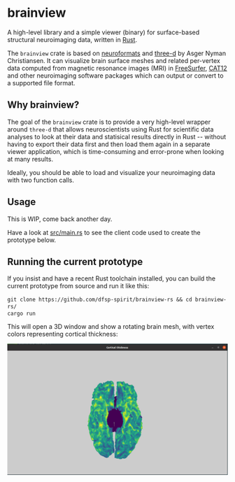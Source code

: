 # brainview

A high-level library and a simple viewer (binary) for surface-based structural neuroimaging data, written in [Rust](https://www.rust-lang.org/).

The `brainview` crate is based on [neuroformats](https://github.com/dfsp-spirit/neuroformats) and [three-d](https://github.com/asny/three-d) by Asger Nyman Christiansen. It can visualize brain surface meshes and related per-vertex data computed from magnetic resonance images (MRI) in [FreeSurfer](http://freesurfer.net/), [CAT12](http://www.neuro.uni-jena.de/cat/) and other neuroimaging software packages which can output or convert to a supported file format.

## Why brainview?

The goal of the `brainview` crate is to provide a very high-level wrapper around `three-d` that allows neuroscientists using Rust for scientific data analyses to look at their data and statisical results directly in Rust -- without having to export their data first and then load them again in a separate viewer application, which is time-consuming and error-prone when looking at many results.

Ideally, you should be able to load and visualize your neuroimaging data with two function calls.


## Usage

This is WIP, come back another day.

Have a look at [src/main.rs](./src/main.rs) to see the client code used to create the prototype below. 


## Running the current prototype

If you insist and have a recent Rust toolchain installed, you can build the current prototype from source and run it like this:

```
git clone https://github.com/dfsp-spirit/brainview-rs && cd brainview-rs/
cargo run
```

This will open a 3D window and show a rotating brain mesh, with vertex colors representing cortical thickness:

![Vis](./resources/web/brainview-rs.jpg?raw=true "Brain visualizationin Rust.")


